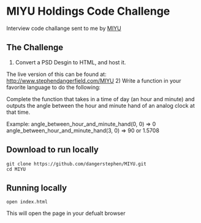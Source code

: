 # MIYU Holdings Code Challenge
Interview code challange sent to me by [MIYU][]

## The Challenge 
1) Convert a PSD Desgin to HTML, and host it. 

The live version of this can be found at:
http://www.stephendangerfield.com/MIYU
2) Write a function in your favorite language to do the following: 

Complete the function that takes in a time of day (an hour and minute) and outputs the angle between the hour and minute hand of an analog clock at that time. 

Example: 
angle_between_hour_and_minute_hand(0, 0) => 0 
angle_between_hour_and_minute_hand(3, 0) => 90 or 1.5708



## Download to run locally

```
git clone https://github.com/dangerstephen/MIYU.git
cd MIYU
```

## Running locally 

```
open index.html 
```
This will open the page in your defualt browser


[MIYU]: http://miyuholdings.com/

